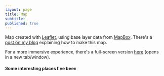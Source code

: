 ```yaml
---
layout: page
title: Map
subtitle: 
published: true
---
```

Map created with <a href="http://leafletjs.com" target="_blank">Leaflet</a>, using base layer data from <a href="https://www.mapbox.com" target="_blank">MapBox</a>.
There's a <a href="https://carlosgrohmann.com/blog/making-a-where-ive-been-map-with-leaflet/" target="_blank">post on my blog</a> explaining how to make this map.

For a more immersive experience, there's a full-screen version <a href="/gmaps_full.html" target="_blank">here</a> (opens in a new tab/window).
<div>
<h4>Some interesting places I've been</h4>

<!-- JQuery -->
<script src="{{site.baseurl}}/js/jquery-1.10.2.min.js"></script>

<!-- Leaflet stuff -->
<link rel="stylesheet" href="{{site.baseurl}}/js/leaflet.css" />
<script src="{{site.baseurl}}/js/leaflet.js"></script>

<!-- Leaflet Label plugin -->
<script src='{{site.baseurl}}/js/leaflet.label.js'></script>
<link href='{{site.baseurl}}/js/leaflet.label.css' rel='stylesheet' />

<!-- /* LeafLet map props*/ -->
<style type="text/css">
#map { height: 450px; width: 650px;}
</style>

<!-- LeafLet map  - relative link -->
<div id="map"></div>
<!-- places.geojson -->
<link rel="points" type="application/json" href='/places.geojson'>
<!-- <script src='places.geojson' type="text/javascript"></script> http://{s}.tiles.mapbox.com/v4/mapbox.natural-earth-2/{z}/{x}/{y}.png-->

<!--  -->
<!-- https://{s}.tile.openstreetmap.org/{z}/{x}/{y}.png -->
<!-- https://{s}.tiles.mapbox.com/v4/mapbox.satellite/${z}/${x}/${y}.png -->



<script>
    // create map
    var map = L.map('map').setView([15, 0], 1);
    // Basic MBox map - zooms 0-4
    mapbox_simple = L.tileLayer('https://api.tiles.mapbox.com/v4/{id}/{z}/{x}/{y}.png?access_token={accessToken}', {
            maxZoom: 4,
            minZoom: 0,
            id: 'mapbox.streets',
            accessToken: 'pk.eyJ1IjoiY2FybG9zZ3JvaG1hbm4iLCJhIjoiOGNmS3ptYyJ9.WzKUdXGmEgbl4C5EdQMhMw',
            attribution: '&copy; Tiles Courtesy of <a href="https://www.mapbox.com" title="MapBox" target="_blank">MapBox</a>',
            }).addTo(map);
    // MapBox Terrain - zooms 5-18
    MBTerrain = L.tileLayer('http://{s}.tiles.mapbox.com/v3/carlosgrohmann.ibb4756i/{z}/{x}/{y}.png', {
            maxZoom: 18,
            minZoom: 5,
            attribution: '&copy; Tiles Courtesy of <a href="https://www.mapbox.com" title="MapBox" target="_blank">MapBox</a>',
            }).addTo(map);                
    // color itens coording to properties
    function getColor(category) {
        return category == "airport"  ?   '#002E63' : 
               category == "place"    ?   '#FF7E00' :
               category == "dive"     ?   '#FF0000' :
                                         '#000';
    }
    // Attaching a GeoJSON file with relative link: (from: http://lyzidiamond.com/posts/osgeo-august-meeting/)
      $.getJSON($('link[rel="points"]').attr("href"), function(data) {
        var geoJsonLayer = L.geoJson(data, {
            onEachFeature: function (feature, layer) {
                var desc = feature.properties.Title
                layer.bindLabel(desc)
            },
            pointToLayer: function (feature, latlng) {
                return L.circleMarker(latlng, {
                radius: 3,
                Label: getColor(feature.properties.Title), 
                fillColor: getColor(feature.properties.category), 
                color: "#000",
                weight: 0.5,
                opacity: 0.8,
                fillOpacity: 0.8,})
            },
        });
        geoJsonLayer.addTo(map);
      });
</script>

&nbsp;
&nbsp;
&nbsp;
